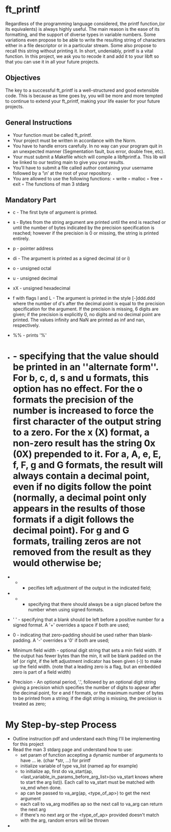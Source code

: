 # ft_printf

Regardless of the programming language considered, the printf function,(or its equivalents)
is always highly useful. The main reason is the ease of its formatting, and the
support of diverse types in variable numbers. Some variations even propose to be able to
write the resulting string of characters either in a file descriptor or in a particular stream.
Some also propose to recall this string without printing it. In short, undeniably, printf
is a vital function. In this project, we ask you to recode it and add it to your libft so
that you can use it in all your future projects.

## Objectives
The key to a successful ft_printf is a well-structured and good extensible code. This
is because as time goes by, you will be more and more tempted to continue to extend
your ft_printf, making your life easier for your future projects.

## General Instructions
* Your function must be called ft_printf.
* Your project must be written in accordance with the Norm.
* You have to handle errors carefully. In no way can your program quit in an unexpected
manner (Segmentation fault, bus error, double free, etc).
* Your must submit a Makefile which will compile a libftprintf.a. This lib will be
linked to our testing main to give you your results.
* You’ll have to submit a file called author containing your username followed by a
’\n’ at the root of your repository.
* You are allowed to use the following functions:
    ◦ write
    ◦ malloc
    ◦ free
    ◦ exit
    ◦ The functions of man 3 stdarg

## Mandatory Part
* c - The first byte of argument is printed.
* s - Bytes from the string argument are printed until the end is reached or until the number of bytes indicated by the precision specification is reached; however if the precision is 0 or missing, the string is printed entirely.
* p - pointer address

* di - The argument is printed as a signed decimal (d or i)
* o - unsigned octal
* u - unsigned decimal
* xX - unsigned hexadecimal

* f with flags l and L - The argument is printed in the style [-]ddd.ddd where the number of d's after the decimal point is equal to the precision specification for the argument.  If the precision is missing, 6 digits are given; if the precision is explicitly 0, no digits and no decimal point are printed.  The values infinity and NaN are printed as inf and nan, respectively.

* %% - prints '%'

* # - specifying that the value should be printed in an ''alternate form''.  For b, c, d, s and u formats, this option has no effect. For the o formats the precision of the number is increased to force the first character of the output string to a zero.  For the x (X) format, a non-zero result has the string 0x (0X) prepended to it.  For a, A, e, E, f, F, g and G formats, the result will always contain a decimal point, even if no digits follow the point (normally, a decimal point only appears in the results of those formats if a digit follows the decimal point). For g and G formats, trailing zeros are not removed from the result as they would otherwise be;
* - - pecifies left adjustment of the output in the indicated field;
* + - specifying that there should always be a sign placed before the number when using signed formats.
* ' ' - specifying that a blank should be left before a positive number for a signed format. A '+' overrides a space if both are used;
* 0 - indicating that zero-padding should be used rather than blank-padding. A '-' overrides a '0' if both are used;

* Minimum field width - optional digit string that sets a min field width. If the output has fewer bytes than the min, it will be blank padded on the lef (or right, if the left adjustment indicator has been given (-)) to make up the field width. (note that a leading zero is a flag, but an embedded zero is part of a field width)

* Precision - An optional period, '.', followed by an optional digit string giving a precision which specifies the number of digits to appear after the decimal point, for e and f formats, or the maximum number of bytes to be printed from a string; if the digit string is missing, the precision is treated as zero;

# My Step-by-step Process
* Outline instruction pdf and understand each thing I'll be implementing for this project
* Read the man 3 stdarg page and understand how to use:
    - set param of function accepting a dynamic number of arguments to have ... ie. (char *str, ...) for printf
    - initialize variable of type va_list (named ap for example)
    - to initialize ap, first do va_start(ap, <last_variable_in_params_before_arg_list>(so va_start knows where to start the arg list)). Each call to va_start must be matched with va_end when done.
    - ap can be passed to va_arg(ap, <type_of_ap>) to get the next argument
    - each call to va_arg modifies ap so the next call to va_arg can return the next arg
    - if there's no next arg or the <type_of_ap> provided doesn't match with the arg, random errors will be thrown
* 
